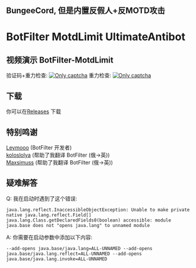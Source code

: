 BungeeCord, 但是内置反假人+反MOTD攻击
--------
BotFilter MotdLimit UltimateAntibot
==========

视频演示 BotFilter-MotdLimit
--------
验证码+重力检查:
[![Only captcha](https://i.ytimg.com/vi/S27EbttIG-8/1.jpg)](1)
重力检查:
[![Only captcha](https://i.ytimg.com/vi/23O16oJyvl8/1.jpg)](1)

下载
--------
你可以在[Releases](https://github.com/Loyisa/BungeeCord-BotFilter-ZHCN/releases/) 下载

特别鸣谢
--------
[Leymooo](https://github.com/Leymooo) (BotFilter 开发者)<br>
[koloslolya](https://github.com/SleepyKolosLolya) (帮助了我翻译 BotFilter (俄->英))<br>
[Maxsimuss](https://github.com/Maxsimuss) (帮助了我翻译 BotFilter (俄->英))<br>

疑难解答
--------
Q: 我在启动时遇到了这个错误:
```
java.lang.reflect.InaccessibleObjectException: Unable to make private native java.lang.reflect.Field[] java.lang.Class.getDeclaredFields0(boolean) accessible: module java.base does not "opens java.lang" to unnamed module
```

A: 你需要在启动参数中添加以下内容:
```
--add-opens java.base/java.lang=ALL-UNNAMED --add-opens java.base/java.lang.reflect=ALL-UNNAMED --add-opens java.base/java.lang.invoke=ALL-UNNAMED
```
